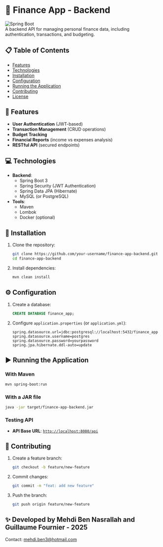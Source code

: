 # 🏦 Finance App - Backend  

![Spring Boot](https://img.shields.io/badge/Spring%20Boot-3.0.0-green)  
A backend API for managing personal finance data, including authentication, transactions, and budgeting.  

## 📋 Table of Contents  

- [Features](#-features)  
- [Technologies](#-technologies)  
- [Installation](#-installation)  
- [Configuration](#-configuration)  
- [Running the Application](#-running-the-application)  
- [Contributing](#-contributing)  
- [License](#-license)  

## 🚀 Features  

- **User Authentication** (JWT-based)  
- **Transaction Management** (CRUD operations)  
- **Budget Tracking**  
- **Financial Reports** (income vs expenses analysis)  
- **RESTful API** (secured endpoints)  

## 💻 Technologies  

- **Backend**:  
  - Spring Boot 3  
  - Spring Security (JWT Authentication)  
  - Spring Data JPA (Hibernate)  
  - MySQL (or PostgreSQL)  
- **Tools**:  
  - Maven  
  - Lombok  
  - Docker (optional)  

## 👥 Installation  

1. Clone the repository:  

   ```bash
   git clone https://github.com/your-username/finance-app-backend.git
   cd finance-app-backend
   ```

2. Install dependencies:  

   ```bash
   mvn clean install
   ```

## ⚙️ Configuration  

1. Create a database:  

   ```sql
   CREATE DATABASE finance_app;
   ```

2. Configure `application.properties` (or `application.yml`):  

   ```properties
   spring.datasource.url=jdbc:postgresql://localhost:5432/finance_app
   spring.datasource.username=postgres
   spring.datasource.password=yourpassword
   spring.jpa.hibernate.ddl-auto=update
   ```

## ▶️ Running the Application  

### With Maven  

```bash
mvn spring-boot:run
```

### With a JAR file  

```bash
java -jar target/finance-app-backend.jar
```

### Testing API  
  
- **API Base URL**: [`http://localhost:8080/api`](http://localhost:8080)  

## 🤝 Contributing  

1. Create a feature branch:  

   ```bash
   git checkout -b feature/new-feature
   ```

2. Commit changes:  

   ```bash
   git commit -m "feat: add new feature"
   ```

3. Push the branch:  

   ```bash
   git push origin feature/new-feature
   ```

## ✨ Developed by Mehdi Ben Nasrallah and Guillaume Fournier - 2025  

Contact: mehdi.ben3@hotmail.com  

